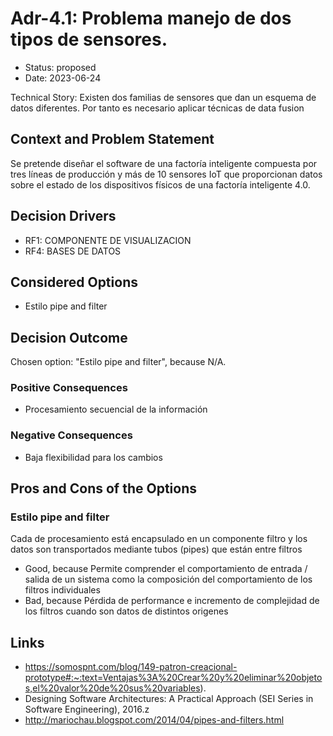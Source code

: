 # Adr-4.1: Problema manejo de dos tipos de sensores.

* Status: proposed
* Date: 2023-06-24

Technical Story: Existen dos familias de sensores que dan un esquema de datos diferentes. Por tanto es necesario aplicar técnicas de data fusion

## Context and Problem Statement

Se pretende diseñar el software de una factoría inteligente compuesta por tres líneas de
producción y más de 10 sensores IoT que proporcionan datos sobre el estado de los dispositivos
físicos de una factoría inteligente 4.0.

## Decision Drivers

* RF1: COMPONENTE DE VISUALIZACION
* RF4: BASES DE DATOS

## Considered Options

* Estilo pipe and filter

## Decision Outcome

Chosen option: "Estilo pipe and filter", because N/A.

### Positive Consequences

* Procesamiento secuencial de la información

### Negative Consequences

* Baja flexibilidad para los cambios

## Pros and Cons of the Options

### Estilo pipe and filter

Cada de procesamiento está encapsulado en un componente filtro y los datos son transportados mediante tubos (pipes) que están entre filtros

* Good, because Permite comprender el comportamiento de entrada / salida de un sistema como la composición del comportamiento de los filtros individuales
* Bad, because Pérdida de performance e incremento de complejidad de los filtros cuando son datos de distintos origenes

## Links

* https://somospnt.com/blog/149-patron-creacional-prototype#:~:text=Ventajas%3A%20Crear%20y%20eliminar%20objetos,el%20valor%20de%20sus%20variables).
* Designing Software Architectures: A Practical Approach (SEI Series in Software Engineering), 2016.z
* http://mariochau.blogspot.com/2014/04/pipes-and-filters.html

